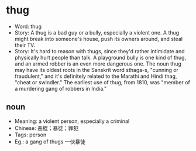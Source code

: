 # thug

- Word: thug
- Story: A thug is a bad guy or a bully, especially a violent one. A thug might break into someone's house, push its owners around, and steal their TV.
- Story: It's hard to reason with thugs, since they'd rather intimidate and physically hurt people than talk. A playground bully is one kind of thug, and an armed robber is an even more dangerous one. The noun thug may have its oldest roots in the Sanskrit word sthaga-s, "cunning or fraudulent," and it's definitely related to the Marathi and Hindi thag, "cheat or swindler." The earliest use of thug, from 1810, was "member of a murdering gang of robbers in India."

## noun

- Meaning: a violent person, especially a criminal
- Chinese: 恶棍；暴徒；罪犯
- Tags: person
- Eg.: a gang of thugs 一伙暴徒

